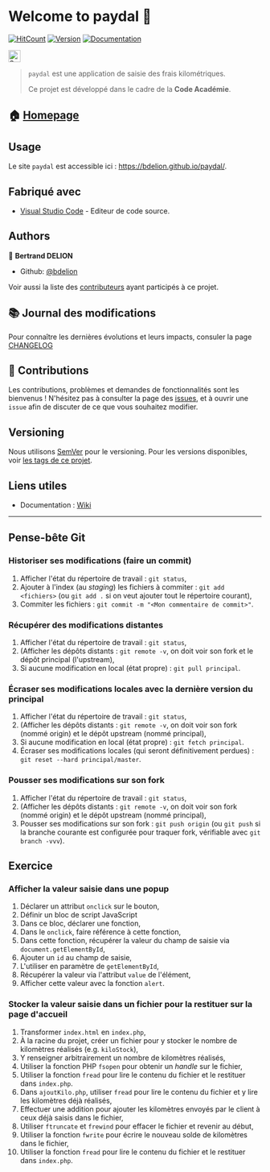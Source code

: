 # Welcome to paydal 👋

[![HitCount](http://hits.dwyl.io/bdelion/paydal.svg)](http://hits.dwyl.io/bdelion/paydal) [![Version](https://img.shields.io/badge/version-0.0.1-blue.svg?cacheSeconds=2592000)](https://img.shields.io/badge/version-0.0.1-SNAPSHOT-blue.svg?cacheSeconds=2592000) [![Documentation](https://img.shields.io/badge/documentation-yes-brightgreen.svg)](https://github.com/bdelion/paydal/wiki)

<p>
<a href="https://sourcerer.io/bdelion"><img src="https://sourcerer.io/icons/logo-sharing.svg"height="24px" alt="Sourcerer"></a>
</p>

> `paydal` est une application de saisie des frais kilométriques.
> 
> Ce projet est développé dans le cadre de la **Code Académie**.

## 🏠 [Homepage](https://github.com/bdelion/paydal/tree/master)

## Usage

Le site `paydal` est accessible ici : https://bdelion.github.io/paydal/.

## Fabriqué avec

* [Visual Studio Code](https://code.visualstudio.com/) - Editeur de code source.

## Authors

👤 **Bertrand DELION**

* Github: [@bdelion](https://github.com/bdelion)

Voir aussi la liste des [contributeurs](https://github.com/bdelion/paydal/graphs/contributors) ayant participés à ce projet.

## :books: Journal des modifications

Pour connaître les dernières évolutions et leurs impacts, consuler la page [CHANGELOG](CHANGELOG.md)

## 🤝 Contributions

Les contributions, problèmes et demandes de fonctionnalités sont les bienvenus !
N'hésitez pas à consulter la page des [issues](https://github.com/bdelion/paydal/issues), et à ouvrir une `issue` afin de discuter de ce que vous souhaitez modifier.

## Versioning

Nous utilisons [SemVer](http://semver.org/) pour le versioning. Pour les versions disponibles, voir [les tags de ce projet](https://github.com/bdelion/paydal/tags).

## Liens utiles

* Documentation : [Wiki](https://github.com/bdelion/paydal/wiki)

---

## Pense-bête Git

### Historiser ses modifications (faire un commit)

1. Afficher l'état du répertoire de travail : `git status`,
2. Ajouter à l'index (au _staging_) les fichiers à commiter : `git add <fichiers>` (ou `git add .` si on veut ajouter tout le répertoire courant),
3. Commiter les fichiers : `git commit -m "<Mon commentaire de commit>"`.

### Récupérer des modifications distantes

1. Afficher l'état du répertoire de travail : `git status`,
2. (Afficher les dépôts distants : `git remote -v`, on doit voir son fork et le dépôt principal (l'upstream),
3. Si aucune modification en local (état propre) : `git pull principal`.

### Écraser ses modifications locales avec la dernière version du principal

1. Afficher l'état du répertoire de travail : `git status`,
2. (Afficher les dépôts distants : `git remote -v`, on doit voir son fork (nommé origin) et le dépôt upstream (nommé principal),
3. Si aucune modification en local (état propre) : `git fetch principal`.
4. Écraser ses modifications locales (qui seront définitivement perdues) : `git reset --hard principal/master`.

### Pousser ses modifications sur son fork

1. Afficher l'état du répertoire de travail : `git status`,
2. (Afficher les dépôts distants : `git remote -v`, on doit voir son fork (nommé origin) et le dépôt upstream (nommé principal),
3. Pousser ses modifications sur son fork : `git push origin` (ou `git push` si la branche courante est configurée pour traquer fork, vérifiable avec `git branch -vvv`).

## Exercice

### Afficher la valeur saisie dans une popup

1. Déclarer un attribut `onclick` sur le bouton,
2. Définir un bloc de script JavaScript
3. Dans ce bloc, déclarer une fonction,
4. Dans le `onclick`, faire référence à cette fonction,
5. Dans cette fonction, récupérer la valeur du champ de saisie via `document.getElementById`,
6. Ajouter un `id` au champ de saisie,
7. L'utiliser en paramètre de `getElementById`,
8. Récupérer la valeur via l'attribut `value` de l'élément,
9. Afficher cette valeur avec la fonction `alert`.

### Stocker la valeur saisie dans un fichier pour la restituer sur la page d'accueil

1. Transformer `index.html` en `index.php`,
2. À la racine du projet, créer un fichier pour y stocker le nombre de kilomètres réalisés (e.g. `kiloStock`),
3. Y renseigner arbitrairement un nombre de kilomètres réalisés,
4. Utiliser la fonction PHP `fsopen` pour obtenir un _handle_ sur le fichier,
5. Utiliser la fonction `fread` pour lire le contenu du fichier et le restituer dans `index.php`.
6. Dans `ajoutKilo.php`, utiliser `fread` pour lire le contenu du fichier et y lire les kilomètres déjà réalisés,
7. Effectuer une addition pour ajouter les kilomètres envoyés par le client à ceux déjà saisis dans le fichier,
8. Utiliser `ftruncate` et `frewind` pour effacer le fichier et revenir au début,
9. Utiliser la fonction `fwrite` pour écrire le nouveau solde de kilomètres dans le fichier,
10. Utiliser la fonction `fread` pour lire le contenu du fichier et le restituer dans `index.php`.
